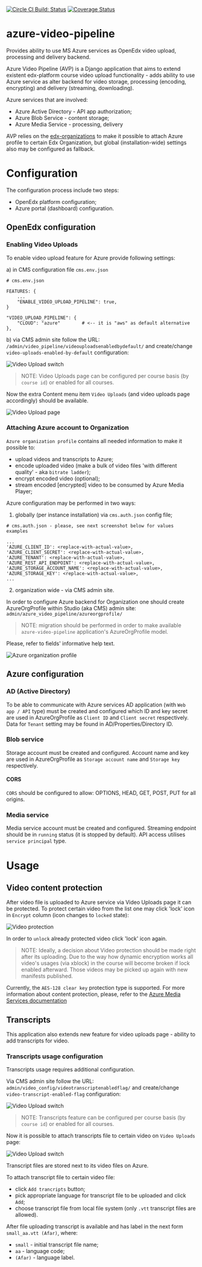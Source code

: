 [![Circle CI Build: Status](https://img.shields.io/circleci/project/raccoongang/azure-video-pipeline/master.svg)](https://circleci.com/gh/raccoongang/azure-video-pipeline/tree/master)
[![Coverage Status](https://img.shields.io/codecov/c/github/raccoongang/azure-video-pipeline/master.svg)](https://codecov.io/gh/raccoongang/azure-video-pipeline)


# azure-video-pipeline
Provides ability to use MS Azure services as OpenEdx video upload, processing and delivery backend.

Azure Video Pipeline (AVP) is a Django application that aims to extend existent edx-platform course video upload functionality - adds ability to use Azure service as alter backend for video storage, processing (encoding, encrypting) and delivery (streaming, downloading).

Azure services that are involved:
- Azure Active Directory - API app authorization;
- Azure Blob Service - content storage;
- Azure Media Service - processing, delivery

AVP relies on the [edx-organizations](https://github.com/edx/edx-organizations) to make it possible to attach
Azure profile to certain Edx Organization, but global (installation-wide) settings also may be configured as
fallback.

# Configuration

The configuration process include two steps:
- OpenEdx platform configuration;
- Azure portal (dashboard) configuration.

## OpenEdx configuration

### Enabling Video Uploads

To enable video upload feature for Azure provide following settings:

a) in CMS configuration file `cms.env.json`

```
# cms.env.json

FEATURES: {
    ...
    "ENABLE_VIDEO_UPLOAD_PIPELINE": true,
}

"VIDEO_UPLOAD_PIPELINE": {
    "CLOUD": "azure"        # <-- it is "aws" as default alternative
},
```

b) via CMS admin site follow the URL: `/admin/video_pipeline/videouploadsenabledbydefault/` and
create/change `video-uploads-enabled-by-default` configuration:

![Video Upload switch](doc/img/videoupload-switch.png)

> NOTE: Video Uploads page can be configured per course basis (by `course id`) or enabled for all courses.

Now the extra Content menu item `Video Uploads` (and video uploads page accordingly) should be available.

![Video Upload page](doc/img/menu-content-videoupload.png)

### Attaching Azure account to Organization

`Azure organization profile` contains all needed information to make it possible to:
- upload videos and transcripts to Azure;
- encode uploaded video (make a bulk of video files 'with different quality' - aka `bitrate ladder`);
- encrypt encoded video (optional);
- stream encoded \[encrypted\] video to be consumed by Azure Media Player;

Azure configuration may be performed in two ways:

1) globally (per instance installation) via `cms.auth.json` config file;

```
# cms.auth.json - please, see next screenshot below for values examples

...
'AZURE_CLIENT_ID': <replace-with-actual-value>,
'AZURE_CLIENT_SECRET': <replace-with-actual-value>,
'AZURE_TENANT': <replace-with-actual-value>,
'AZURE_REST_API_ENDPOINT': <replace-with-actual-value>,
'AZURE_STORAGE_ACCOUNT_NAME': <replace-with-actual-value>,
'AZURE_STORAGE_KEY': <replace-with-actual-value>,
...
```

2) organization wide - via CMS admin site.

In order to configure Azure backend for Organization one should create AzureOrgProfile within Studio (aka CMS) admin site: `admin/azure_video_pipeline/azureorgprofile/`

> NOTE: migration should be performed in order to make available `azure-video-pipeline` application's AzureOrgProfile model.

Please, refer to fields' informative help text.

![Azure organization profile](doc/img/azure-org-profile.png)

## Azure configuration

### AD (Active Directory)

To be able to communicate with Azure services AD application (with `Web app / API` type) must be created and configured which ID and key secret are used in AzureOrgProfile as `Client ID` and `Client secret` respectively.
Data for `Tenant` setting may be found in AD/Properties/Directory ID.

### Blob service

Storage account must be created and configured. Account name and key are used in AzureOrgProfile
as `Storage account name` and `Storage key` respectively.

#### CORS

`CORS` should be configured to allow: OPTIONS, HEAD, GET, POST, PUT for all origins.

### Media service

Media service account must be created and configured.
Streaming endpoint should be in `running` status (it is stopped by default).
API access utilises `service principal` type.

# Usage

## Video content protection

After video file is uploaded to Azure service via Video Uploads page it can be protected.
To protect certain video from the list one may click 'lock' icon in `Encrypt` column (icon changes to `locked` state):

![Video protection](doc/img/video_upload_encrypt.png)

In order to `unlock` already protected video click 'lock' icon again.

> NOTE: Ideally, a decision about Video protection should be made right after its uploading.
Due to the way how dynamic encryption works all video's usages (via xblock) in the course
will become broken if lock enabled afterward.
Those videos may be picked up again with new manifests published.

Currently, the `AES-128 clear key` protection type is supported.
For more information about content protection, please, refer to the [Azure Media Services documentation](https://docs.microsoft.com/en-us/azure/media-services/media-services-content-protection-overview)

## Transcripts

This application also extends new feature for video uploads page - ability to add transcripts for video.

### Transcripts usage configuration

Transcripts usage requires additional configuration.

Via CMS admin site follow the URL: `admin/video_config/videotranscriptenabledflag/` and
create/change `video-transcript-enabled-flag` configuration:

![Video Upload switch](doc/img/video-transcripts-switch.png)

> NOTE: Transcripts feature can be configured per course basis (by `course id`) or enabled for all courses.

Now it is possible to attach transcripts file to certain video on `Video Uploads` page:

![Video Upload switch](doc/img/video-transcripts-feature.png)


Transcript files are stored next to its video files on Azure.

To attach transcript file to certain video file:
- click `Add trancripts` button;
- pick appropriate language for transcript file to be uploaded and click `Add`;
- choose transcript file from local file system (only `.vtt` transcript files are allowed).

After file uploading transcript is available and has label in the next form `small_aa.vtt (Afar)`, where:
- `small` - initial transcript file name;
- `aa` - language code;
- `(Afar)` - language label.
